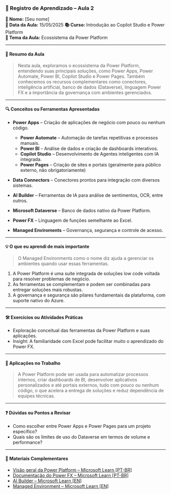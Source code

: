 ### 📘 Registro de Aprendizado – Aula 2

**👤 Nome:** [Seu nome]  
**📅 Data da Aula:** 15/05/2025 
**📚 Curso:** Introdução ao Copilot Studio e Power Platform  
**🎯 Tema da Aula:** Ecossistema da Power Platform

---

#### 📝 Resumo da Aula
> Nesta aula, exploramos o ecossistema da Power Platform, entendendo suas principais soluções, como Power Apps, Power Automate, Power BI, Copilot Studio e Power Pages. Também conhecemos os recursos complementares como conectores, inteligência artificial, banco de dados (Dataverse), linguagem Power FX e a importância da governança com ambientes gerenciados.

---

#### 🔍 Conceitos ou Ferramentas Apresentadas
- **Power Apps** – Criação de aplicações de negócio com pouco ou nenhum código.
    - **Power Automate** – Automação de tarefas repetitivas e processos manuais.
    - **Power BI** – Análise de dados e criação de dashboards interativos.
    - **Copilot Studio** – Desenvolvimento de Agentes inteligentes com IA integrada.
    - **Power Pages** – Criação de sites e portais (geralmente para público externo, não obrigatoriamente)

- **Data Connectors** – Conectores prontos para integração com diversos sistemas.
- **AI Builder** – Ferramentas de IA para análise de sentimentos, OCR, entre outros.
- **Microsoft Dataverse** – Banco de dados nativo da Power Platform.
- **Power FX** – Linguagem de funções semelhante ao Excel.
- **Managed Enviroments** – Governança, segurança e controle de acesso.

---

#### 💡 O que eu aprendi de mais importante
> O Managed Environments como o nome diz ajuda a gerenciar os ambientes quando usar essas ferramentas.
1. A Power Platform é uma suíte integrada de soluções low code voltada para resolver problemas de negócio.  
2. As ferramentas se complementam e podem ser combinadas para entregar soluções mais robustas.  
3. A governança e segurança são pilares fundamentais da plataforma, com suporte nativo do Azure.

---

#### 🛠 Exercícios ou Atividades Práticas
- Exploração conceitual das ferramentas da Power Platform e suas aplicações.
- Insight: A familiaridade com Excel pode facilitar muito o aprendizado do Power FX.

---

#### 📌 Aplicações no Trabalho
> A Power Platform pode ser usada para automatizar processos internos, criar dashboards de BI, desenvolver aplicativos personalizados e até portais externos, tudo com pouco ou nenhum código, o que acelera a entrega de soluções e reduz dependência de equipes técnicas.

---

#### ❓ Dúvidas ou Pontos a Revisar
- Como escolher entre Power Apps e Power Pages para um projeto específico?
- Quais são os limites de uso do Dataverse em termos de volume e performance?

---

#### 📎 Materiais Complementares
- [Visão geral da Power Platform – Microsoft Learn [PT-BR]](https://learn.microsoft.com/pt-br/power-platform/)
- [Documentação do Power FX – Microsoft Learn [PT-BR]](https://learn.microsoft.com/pt-br/power-platform/power-fx/overview)  
- [AI Builder – Microsoft Learn [EN]](https://learn.microsoft.com/en-us/ai-builder/overview)
- [Managed Environment – Microsoft Learn [EN]](https://learn.microsoft.com/en-us/power-platform/admin/managed-environment-overview)